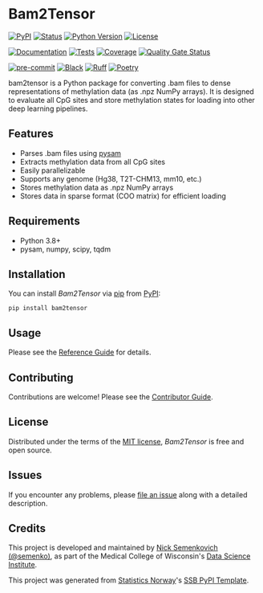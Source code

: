 # Bam2Tensor

[![PyPI](https://img.shields.io/pypi/v/bam2tensor.svg)][pypi status]
[![Status](https://img.shields.io/pypi/status/bam2tensor.svg)][pypi status]
[![Python Version](https://img.shields.io/pypi/pyversions/bam2tensor)][pypi status]
[![License](https://img.shields.io/pypi/l/bam2tensor)][license]

[![Documentation](https://github.com/mcwdsi/bam2tensor/actions/workflows/docs.yml/badge.svg)][documentation]
[![Tests](https://github.com/mcwdsi/bam2tensor/actions/workflows/tests.yml/badge.svg)][tests]
[![Coverage](https://sonarcloud.io/api/project_badges/measure?project=mcwdsi_bam2tensor&metric=coverage)][sonarcov]
[![Quality Gate Status](https://sonarcloud.io/api/project_badges/measure?project=mcwdsi_bam2tensor&metric=alert_status)][sonarquality]

[![pre-commit](https://img.shields.io/badge/pre--commit-enabled-brightgreen?logo=pre-commit&logoColor=white)][pre-commit]
[![Black](https://img.shields.io/badge/code%20style-black-000000.svg)][black]
[![Ruff](https://img.shields.io/endpoint?url=https://raw.githubusercontent.com/astral-sh/ruff/main/assets/badge/v2.json)](https://github.com/astral-sh/ruff)
[![Poetry](https://img.shields.io/endpoint?url=https://python-poetry.org/badge/v0.json)][poetry]

[pypi status]: https://pypi.org/project/bam2tensor/
[documentation]: https://mcwdsi.github.io/bam2tensor
[tests]: https://github.com/mcwdsi/bam2tensor/actions?workflow=Tests

[sonarcov]: https://sonarcloud.io/summary/overall?id=mcwdsi_bam2tensor
[sonarquality]: https://sonarcloud.io/summary/overall?id=mcwdsi_bam2tensor
[pre-commit]: https://github.com/pre-commit/pre-commit
[black]: https://github.com/psf/black
[poetry]: https://python-poetry.org/

bam2tensor is a Python package for converting .bam files to dense representations of methylation data (as .npz NumPy arrays). It is designed to evaluate all CpG sites and store methylation states for loading into other deep learning pipelines.

## Features
- Parses .bam files using [pysam](https://github.com/pysam-developers/pysam)
- Extracts methylation data from all CpG sites
- Easily parallelizable
- Supports any genome (Hg38, T2T-CHM13, mm10, etc.)
- Stores methylation data as .npz NumPy arrays
- Stores data in sparse format (COO matrix) for efficient loading

## Requirements

- Python 3.8+
- pysam, numpy, scipy, tqdm

## Installation

You can install _Bam2Tensor_ via [pip] from [PyPI]:

```console
pip install bam2tensor
```

## Usage

Please see the [Reference Guide] for details.

## Contributing

Contributions are welcome! Please see the [Contributor Guide].

## License

Distributed under the terms of the [MIT license][license],
_Bam2Tensor_ is free and open source.

## Issues

If you encounter any problems,
please [file an issue] along with a detailed description.

## Credits

This project is developed and maintained by [Nick Semenkovich (@semenko)], as part of the Medical College of Wisconsin's [Data Science Institute].

This project was generated from [Statistics Norway]'s [SSB PyPI Template].

[Nick Semenkovich (@semenko)]: https://nick.semenkovich.com/
[Data Science Institute]: https://www.mcw.edu/departments/data-science-institute
[statistics norway]: https://www.ssb.no/en
[pypi]: https://pypi.org/
[ssb pypi template]: https://github.com/statisticsnorway/ssb-pypitemplate
[file an issue]: https://github.com/mcwdsi/bam2tensor/issues
[pip]: https://pip.pypa.io/

<!-- github-only -->

[license]: https://github.com/mcwdsi/bam2tensor/blob/main/LICENSE
[contributor guide]: https://github.com/mcwdsi/bam2tensor/blob/main/CONTRIBUTING.md
[reference guide]: https://mcwdsi.github.io/bam2tensor/reference.html
